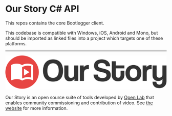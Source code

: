 # Our Story C# API

This repos contains the core Bootlegger client.

This codebase is compatible with Windows, iOS, Android and Mono, but should be imported as linked files into a project which targets one of these platforms.

---

![](platform.svg)

Our Story is an open source suite of tools developed by [Open Lab](http://openlab.ncl.ac.uk) that enables community commissioning and contribution of video. See [the website]( https://guide.ourstory.video) for more information.

